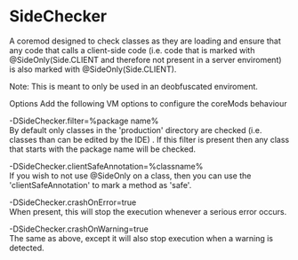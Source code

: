 SideChecker
======

A coremod designed to check classes as they are loading and ensure that any code that calls a client-side code (i.e. code that is marked with @SideOnly(Side.CLIENT and therefore not present in a server enviroment) is also marked with @SideOnly(Side.CLIENT).


Note: This is meant to only be used in an deobfuscated enviroment.


Options
Add the following VM options to configure the coreMods behaviour

-DSideChecker.filter=%package name%<br>
By default only classes in the 'production' directory are checked (i.e. classes than can be edited by the IDE) . If this filter is present then any class that starts with the package name will be checked.

-DSideChecker.clientSafeAnnotation=%classname%<br>
If you wish to not use @SideOnly on a class, then you can use the 'clientSafeAnnotation' to mark a method as 'safe'.

-DSideChecker.crashOnError=true<br>
When present, this will stop the execution whenever a serious error occurs.

-DSideChecker.crashOnWarning=true<br>
The same as above, except it will also stop execution when a warning is detected.
